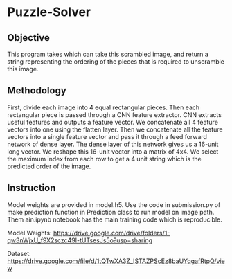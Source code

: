 # Puzzle-Solver
## Objective
This program takes which can take this scrambled image, and return a string representing the ordering of the pieces that is required to unscramble this image.

## Methodology
First, divide each image into 4 equal rectangular pieces. Then each rectangular piece is passed through a CNN feature extractor. CNN extracts useful features and outputs a feature vector. We concatenate all 4 feature vectors into one using the flatten layer. Then we concatenate all the feature vectors into a single feature vector and pass it through a feed forward network of dense layer. The dense layer of this network gives us a 16-unit long vector. We reshape this 16-unit vector into a matrix of 4x4. We select the maximum index from each row to get a 4 unit string which is the predicted order of the image.

## Instruction
Model weights are provided in model.h5. Use the code in submission.py of make prediction function in Prediction class to run model on image path. Them ain.ipynb notebook has the main training code which is reproducible.

Model Weights: https://drive.google.com/drive/folders/1-qw3nWjxU_f9X2sczc49I-tUTsesJs5o?usp=sharing


Dataset: https://drive.google.com/file/d/1tQTwXA3Z_ISTAZPScEz8baUYqgafRtpQ/view

